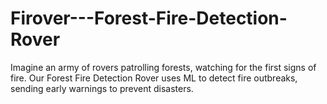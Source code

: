# Firover---Forest-Fire-Detection-Rover
Imagine an army of rovers patrolling forests, watching for the first signs of fire. Our Forest Fire Detection Rover uses ML to detect fire outbreaks, sending early warnings to prevent disasters.
